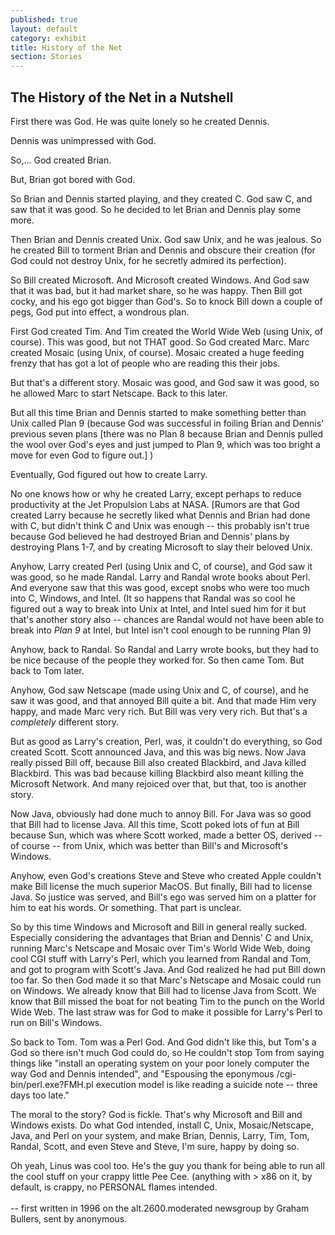 ```yaml
---
published: true
layout: default
category: exhibit
title: History of the Net
section: Stories
---
```


## The History of the Net in a Nutshell

First there was God. He was quite lonely so he created Dennis.

 Dennis was unimpressed with God.

 So,... God created Brian.

 But, Brian got bored with God.

 So Brian and Dennis started playing, and they created C. God saw 
C, and saw that it was good. So he decided to let Brian and 
Dennis play some more.

 Then Brian and Dennis created Unix. God saw Unix, and he was 
jealous. So he created Bill to torment Brian and Dennis and 
obscure their creation (for God could not destroy Unix, for he 
secretly admired its perfection).

 So Bill created Microsoft. And Microsoft created Windows. And 
God saw that it was bad, but it had market share, so he was 
happy. Then Bill got cocky, and his ego got bigger than God's. So 
to knock Bill down a couple of pegs, God put into effect, a 
wondrous plan.

 First God created Tim. And Tim created the World Wide Web 
(using Unix, of course). This was good, but not THAT good. So God 
created Marc. Marc created Mosaic (using  Unix, of course). 
Mosaic created a huge feeding frenzy that has got a lot of people 
who are reading this  their jobs.

  But that's a different story. Mosaic was good, and God saw it 
was  good, so he allowed Marc to start Netscape. Back to this 
later.

  But all this time Brian and Dennis started to make something 
better  than Unix called Plan 9 (because God was successful in 
foiling Brian  and Dennis' previous seven plans [there was no 
Plan 8 because Brian  and Dennis pulled the wool over God's eyes 
and just jumped to Plan 9,  which was too bright a move for even 
God 
to figure out.] 
)

  Eventually, God figured out how to create Larry.

  No one knows how or why he created Larry, except perhaps to 
reduce  productivity at the Jet Propulsion Labs at NASA. [Rumors 
are that God  created Larry because he secretly liked what Dennis 
and Brian had done  with C, but didn't think C and Unix was 
enough -- this probably isn't  true because God believed he had 
destroyed Brian and Dennis' plans by  destroying Plans 1-7, and 
by creating Microsoft to slay their beloved  Unix.

  Anyhow, Larry created Perl (using Unix and C, of course), and 
God saw  it was good, so he made Randal. Larry and Randal wrote 
books about  Perl. And everyone saw that this was good, except 
snobs who were too  much into C, Windows, and Intel. (It so 
happens 
that Randal was so  cool he figured out a way to break into Unix 
at Intel, and Intel sued  him for it but that's another story 
also 
-- chances are Randal would  not have been able to break into 
*Plan 9* at Intel, but Intel isn't  cool enough to be running 
Plan 9)

  Anyhow, back to Randal. So Randal and Larry wrote books, but 
they had  to be nice because of the people they worked for. So 
then came Tom.  But back to Tom later.

  Anyhow, God saw Netscape (made using Unix and C, of course), 
and he  saw it was good, and that annoyed Bill quite a bit. And 
that made Him  very happy, and made Marc very rich. But Bill was 
very very rich. But  that's a *completely* different story.

  But as good as Larry's creation, Perl, was, it couldn't do 
everything,  so God created Scott. Scott announced Java, and this 
was big news.  Now  Java really pissed Bill off, because Bill 
also created Blackbird, and  Java killed Blackbird. This was bad 
because killing Blackbird also  meant killing the Microsoft 
Network. And many rejoiced over that, but  that, too is another 
story.

  Now Java, obviously had done much to annoy Bill. For Java was 
so good  that Bill had to license Java. All this time, Scott 
poked lots of fun  at Bill because Sun, which was where Scott 
worked, made a better OS,  derived -- of course -- from Unix, 
which was better than Bill's and  Microsoft's Windows.

  Anyhow, even God's creations Steve and Steve who created Apple
  couldn't make Bill license the much superior MacOS. But 
finally, Bill  had to license Java. So justice was served, and 
Bill's ego was served  him on a platter for him to eat his 
words. Or something. That part is  unclear.

  So by this time Windows and Microsoft and Bill in general 
really  sucked. Especially considering the advantages that Brian 
and Dennis'  C and Unix, running Marc's Netscape and Mosaic over 
Tim's World Wide  Web, doing cool CGI stuff with Larry's Perl, 
which you learned from  Randal and Tom, and got to program with 
Scott's Java.
  And God realized he had put Bill down too far. So then God made 
it so  that Marc's Netscape and Mosaic could run on Windows. We 
already know  that Bill had to license Java from Scott. We know 
that Bill missed  the boat for not beating Tim to the punch on 
the World Wide Web. The  last straw was for God to make it 
possible for Larry's Perl to run on  Bill's Windows.

  So back to Tom. Tom was a Perl God. And God didn't like this, 
but  Tom's a God so there isn't much God could do, so He couldn't 
stop Tom  from saying things like "install an operating system on 
your poor  lonely computer the way God and Dennis intended", and 
"Espousing the  eponymous /cgi-bin/perl.exe?FMH.pl execution 
model is like reading a  suicide note -- three days too late."

  The moral to the story? God is fickle. That's why Microsoft and 
Bill  and Windows exists. Do what God intended, install C, Unix,
  Mosaic/Netscape, Java, and Perl on your system, and make 
Brian,  Dennis, Larry, Tim, Tom, Randal, Scott, and even Steve 
and Steve,  I'm sure, happy by doing so.

  Oh yeah, Linus was cool too. He's the guy you thank for being 
able to  run all the cool stuff on your crappy little Pee Cee. 
(anything with >  x86 on it, by default, is crappy, no PERSONAL 
flames intended.
<br><br>
-- first written in 1996 on the alt.2600.moderated newsgroup by Graham Bullers, sent by anonymous.

